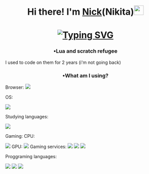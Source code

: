 <h1 align="center"> Hi there! I'm <a href="https://yandex.ru/games/app/310678#app-id=310678&catalog-session-uid=catalog-674c70d2-cd9f-5fc0-80d6-d450b4ffe5cf-1737172680506-aee3&rtx-reqid=2604063885497011325&pos=%7B%22listType%22%3A%22suggested%22%2C%22tabCategory%22%3A%22search%22%7D&redir-data=%7B%22block%22%3A%22search%22%2C%22block_index%22%3A0%2C%22card%22%3A%22adaptive_recommended_new%22%2C%22col%22%3A0%2C%22first_screen%22%3A1%2C%22page%22%3A%22search%22%2C%22rn%22%3A649898842%2C%22row%22%3A0%2C%22rtx_reqid%22%3A%225439345684848676426%22%2C%22same_block_index%22%3A0%2C%22wrapper%22%3A%22grid-list%22%2C%22request_id%22%3A%221737172686774927-16848048414826094298-arhf2olmjktkuc3e-BAL%22%2C%22http_ref%22%3A%22https%253A%252F%252Fyandex.ru%252Fgames%252Fsearch%253Fquery%253D%2525D0%2525BF%2525D0%2525B8%2525D1%252582%2525D0%2525BE%2525D0%2525BD%22%7D&search_query=%D0%BF%D0%B8%D1%82%D0%BE%D0%BD" target="_blank"> Nick</a>(Nikita)<img src= "https://media3.giphy.com/media/v1.Y2lkPTc5MGI3NjExd2RsanVpeTh6dHVjNXJuYzd2b3MzcG4zZ3VuYWN2eG9zZ3QwN2tubCZlcD12MV9pbnRlcm5hbF9naWZfYnlfaWQmY3Q9Zw/TpsuCxwsNH8gatbpR5/giphy.gif" height = "30" width = "30"/></h1>
<h1 align = "center"><a href="https://git.io/typing-svg"><img src="https://readme-typing-svg.herokuapp.com?font=Fira+Code&pause=500&width=630&lines=Learning+Python+and+Kotlin+is+so+hard+(really+bruhh);Like+literally%2C+i+can't+with+these+languages+already" alt="Typing SVG" /></a></h1>
<h3 align = "center">•Lua and scratch refugee</h3>
I used to code on them for 2 years (i'm not going back)
<h3 align = "center">•What am I using?</h3>
Browser: 

<img src = "https://img.shields.io/badge/Google%20Chrome-4285F4?style=for-the-badge&logo=GoogleChrome&logoColor=white">

OS:

<img src = "https://img.shields.io/badge/Windows%2011-%230079d5.svg?style=for-the-badge&logo=Windows%2011&logoColor=white">

Studying languages: 

<img src = "https://img.shields.io/badge/Duolingo-%234DC730.svg?style=for-the-badge&logo=Duolingo&logoColor=white">

Gaming: 
  CPU:
    
  <img src = "https://img.shields.io/badge/AMD-%23000000.svg?style=for-the-badge&logo=amd&logoColor=white">
  GPU:
  
  <img src = "https://img.shields.io/badge/nVIDIA-%2376B900.svg?style=for-the-badge&logo=nVIDIA&logoColor=white">
  Gaming services:
  
  <img src = "https://img.shields.io/badge/ea-%23000000.svg?style=for-the-badge&logo=ea&logoColor=white">
  
  <img src = "https://img.shields.io/badge/nVIDIA-%2376B900.svg?style=for-the-badge&logo=nVIDIA&logoColor=white">
  
  <img src = "https://img.shields.io/badge/Itch-%23FF0B34.svg?style=for-the-badge&logo=Itch.io&logoColor=white">

Proggraming languages:

<img src = "https://img.shields.io/badge/kotlin-%237F52FF.svg?style=for-the-badge&logo=kotlin&logoColor=white">

<img src = "https://img.shields.io/badge/lua-%232C2D72.svg?style=for-the-badge&logo=lua&logoColor=white">

<img src = "https://img.shields.io/badge/python-3670A0?style=for-the-badge&logo=python&logoColor=ffdd54">


